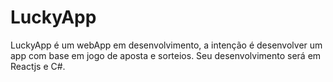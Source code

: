 # LuckyApp

LuckyApp é um webApp em desenvolvimento, a intenção é desenvolver um app com base em jogo de aposta e sorteios.
Seu desenvolvimento será em Reactjs e C#.

